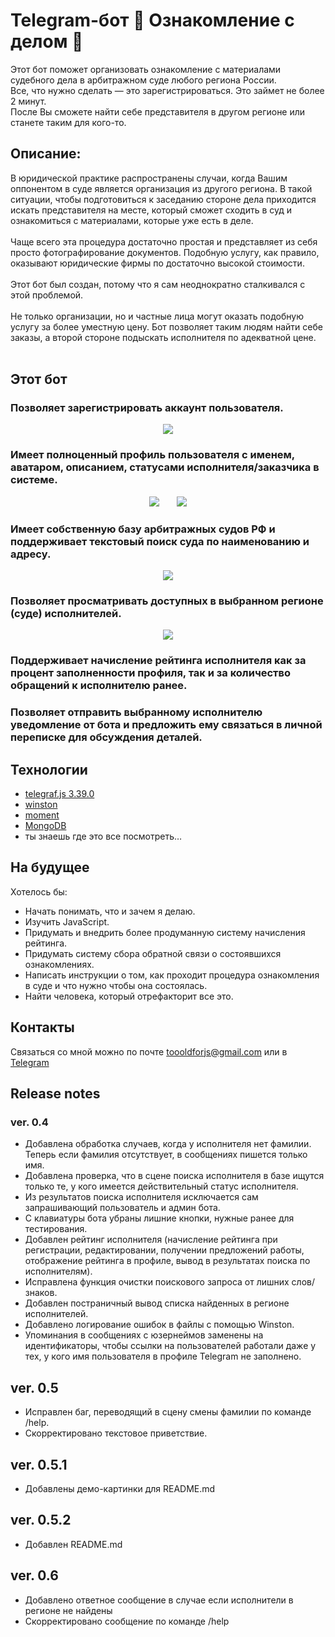 # Telegram-бот 🤖 Ознакомление с делом 🤖

Этот бот поможет организовать ознакомление с материалами судебного дела в арбитражном суде любого региона России.<br>
Все, что нужно сделать — это зарегистрироваться. Это займет не более 2 минут.<br>
После Вы сможете найти себе представителя в другом регионе или станете таким для кого-то.<br>

## Описание:

В юридической практике распространены случаи, когда Вашим оппонентом в суде является организация из другого региона. В такой ситуации, чтобы подготовиться к заседанию стороне дела приходится искать представителя на месте, который сможет сходить в суд и ознакомиться с материалами, которые уже есть в деле.<br><br>
Чаще всего эта процедура достаточно простая и представляет из себя просто фотографирование документов. Подобную услугу, как правило, оказывают юридические фирмы по достаточно высокой стоимости.<br><br>
Этот бот был создан, потому что я сам неоднократно сталкивался с этой проблемой.<br><br>
Не только организации, но и частные лица могут оказать подобную услугу за более уместную цену. Бот позволяет таким людям найти себе заказы, а второй стороне подыскать исполнителя по адекватной цене.<br><br>

## Этот бот

### Позволяет зарегистрировать аккаунт пользователя.

<p align="center">
<img src="https://github.com/toooldforjs/CourtBot/blob/master/demo-img/1.jpg">
</p>

### Имеет полноценный профиль пользователя с именем, аватаром, описанием, статусами исполнителя/заказчика в системе.

<p align="center">
<img src="https://github.com/toooldforjs/CourtBot/blob/master/demo-img/2.jpg">
  <span>&nbsp;&nbsp;&nbsp;&nbsp;&nbsp;</span>
<img src="https://github.com/toooldforjs/CourtBot/blob/master/demo-img/3.jpg">
</p>

### Имеет собственную базу арбитражных судов РФ и поддерживает текстовый поиск суда по наименованию и адресу.

<p align="center">
<img src="https://github.com/toooldforjs/CourtBot/blob/master/demo-img/4.jpg">
</p>

### Позволяет просматривать доступных в выбранном регионе (суде) исполнителей.

<p align="center">
<img src="https://github.com/toooldforjs/CourtBot/blob/master/demo-img/5.jpg">
</p>

### Поддерживает начисление рейтинга исполнителя как за процент заполненности профиля, так и за количество обращений к исполнителю ранее.

### Позволяет отправить выбранному исполнителю уведомление от бота и предложить ему связаться в личной переписке для обсуждения деталей.

## Технологии

- [telegraf.js 3.39.0](https://github.com/telegraf/telegraf/tree/v3)
- [winston](https://github.com/winstonjs/winston)
- [moment](https://github.com/moment/moment)
- [MongoDB](https://www.mongodb.com/)
- ты знаешь где это все посмотреть…

## На будущее

Хотелось бы:

- Начать понимать, что и зачем я делаю.
- Изучить JavaScript.
- Придумать и внедрить более продуманную систему начисления рейтинга.
- Придумать систему сбора обратной связи о состоявшихся ознакомлениях.
- Написать инструкции о том, как проходит процедура ознакомления в суде и что нужно чтобы она состоялась.
- Найти человека, который отрефакторит все это.

## Контакты

Связаться со мной можно по почте <toooldforjs@gmail.com> или в [Telegram](https://t.me/Anton_Kondrashov)

## Release notes

### ver. 0.4

- Добавлена обработка случаев, когда у исполнителя нет фамилии. Теперь если фамилия отсутствует, в сообщениях пишется только имя.
- Добавлена проверка, что в сцене поиска исполнителя в базе ищутся только те, у кого имеется действительный статус исполнителя.
- Из результатов поиска исполнителя исключается сам запрашивающий пользователь и админ бота.
- С клавиатуры бота убраны лишние кнопки, нужные ранее для тестирования.
- Добавлен рейтинг исполнителя (начисление рейтинга при регистрации, редактировании, получении предложений работы, отображение рейтинга в профиле, вывод в результатах поиска по исполнителям).
- Исправлена функция очистки поискового запроса от лишних слов/знаков.
- Добавлен постраничный вывод списка найденных в регионе исполнителей.
- Добавлено логирование ошибок в файлы с помощью Winston.
- Упоминания в сообщениях с юзернеймов заменены на идентификаторы, чтобы ссылки на пользователей работали даже у тех, у кого имя пользователя в профиле Telegram не заполнено.

## ver. 0.5

- Исправлен баг, переводящий в сцену смены фамилии по команде /help.
- Скорректировано текстовое приветствие.

## ver. 0.5.1

- Добавлены демо-картинки для README.md

## ver. 0.5.2

- Добавлен README.md

## ver. 0.6

- Добавлено ответное сообщение в случае если исполнители в регионе не найдены
- Скорректировано сообщение по команде /help
